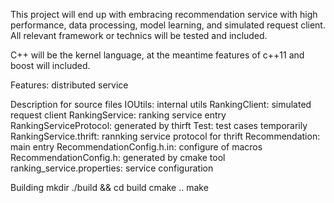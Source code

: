 This project will end up with embracing recommendation service with high performance, data processing, model learning, and simulated request client. All relevant framework or technics will be tested and included. 

C++ will be the kernel language, at the meantime features of c++11 and boost will included.

Features:
distributed service


Description for source files
IOUtils: internal utils 
RankingClient: simulated request client
RankingService: ranking service entry
RankingServiceProtocol: generated by thirft
Test: test cases temporarily
RankingService.thrift: rannking service protocol for thrift
Recommendation: main entry
RecommendationConfig.h.in: configure of macros
RecommendationConfig.h: generated by cmake tool
ranking_service.properties: service configuration

Building
mkdir ./build && cd build
cmake ..
make
